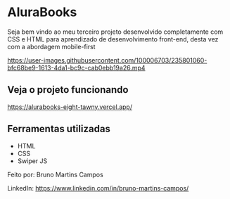 # AluraBooks

Seja bem vindo ao meu terceiro projeto desenvolvido completamente com CSS e HTML para aprendizado de desenvolvimento front-end, desta vez com a abordagem mobile-first

https://user-images.githubusercontent.com/100006703/235801060-bfc68be9-1613-4da1-bc9c-cab0ebb19a26.mp4

## Veja o projeto funcionando
https://alurabooks-eight-tawny.vercel.app/

## Ferramentas utilizadas
* HTML
* CSS
* Swiper JS

Feito por:
Bruno Martins Campos

LinkedIn: https://www.linkedin.com/in/bruno-martins-campos/
